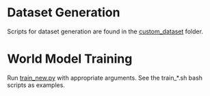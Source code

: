 # Dataset Generation
Scripts for dataset generation are found in the [custom_dataset](./custom_dataset/) folder.

# World Model Training
Run [train_new.py](./train_new.py) with appropriate arguments. See the train_*.sh bash scripts as examples.